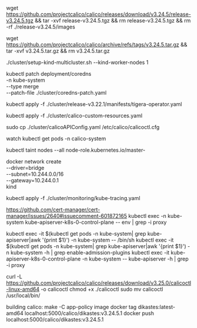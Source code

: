 wget https://github.com/projectcalico/calico/releases/download/v3.24.5/release-v3.24.5.tgz && tar -xvf release-v3.24.5.tgz && rm release-v3.24.5.tgz && rm -rf ./release-v3.24.5/images

wget https://github.com/projectcalico/calico/archive/refs/tags/v3.24.5.tar.gz && tar -xvf v3.24.5.tar.gz && rm v3.24.5.tar.gz

./cluster/setup-kind-multicluster.sh --kind-worker-nodes 1

kubectl patch deployment/coredns \
  -n kube-system \
  --type merge \
  --patch-file ./cluster/coredns-patch.yaml

kubectl apply -f ./cluster/release-v3.22.1/manifests/tigera-operator.yaml

kubectl apply -f ./cluster/calico-custom-resources.yaml

sudo cp ./cluster/calicoAPIConfig.yaml /etc/calico/calicoctl.cfg

watch kubectl get pods -n calico-system

kubectl taint nodes --all node-role.kubernetes.io/master-

docker network create \
  --driver=bridge \
  --subnet=10.244.0.0/16 \
  --gateway=10.244.0.1 \
  kind

kubectl apply -f ./cluster/monitoring/kube-tracing.yaml

https://github.com/cert-manager/cert-manager/issues/2640#issuecomment-601872165
kubectl exec -n kube-system kube-apiserver-k8s-0-control-plane -- env | grep -i proxy

kubectl exec -it $(kubectl get pods -n kube-system| grep kube-apiserver|awk '{print $1}') -n kube-system -- /bin/sh
kubectl exec -it $(kubectl get pods -n kube-system| grep kube-apiserver|awk '{print $1}') -n kube-system -h | grep enable-admission-plugins
kubectl exec -it kube-apiserver-k8s-0-control-plane -n kube-system -- kube-apiserver -h | grep -i proxy

curl -L https://github.com/projectcalico/calico/releases/download/v3.25.0/calicoctl-linux-amd64 -o calicoctl
chmod +x ./calicoctl
sudo mv calicoctl /usr/local/bin/

building calico:
make -C app-policy image
docker tag dikastes:latest-amd64 localhost:5000/calico/dikastes:v3.24.5.1
docker push localhost:5000/calico/dikastes:v3.24.5.1